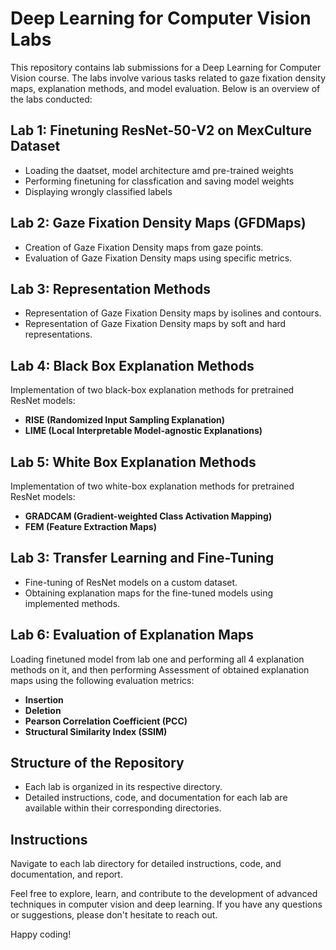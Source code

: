 # Deep Learning for Computer Vision Labs

This repository contains lab submissions for a Deep Learning for Computer Vision course. The labs involve various tasks related to gaze fixation density maps, explanation methods, and model evaluation. Below is an overview of the labs conducted:

## Lab 1: Finetuning ResNet-50-V2 on MexCulture Dataset

- Loading the daatset, model architecture amd pre-trained weights
- Performing finetuning for classfication and saving model weights
- Displaying wrongly classified labels

## Lab 2: Gaze Fixation Density Maps (GFDMaps)

- Creation of Gaze Fixation Density maps from gaze points.
- Evaluation of Gaze Fixation Density maps using specific metrics.

## Lab 3: Representation Methods

- Representation of Gaze Fixation Density maps by isolines and contours.
- Representation of Gaze Fixation Density maps by soft and hard representations.

## Lab 4: Black Box Explanation Methods

Implementation of two black-box explanation methods for pretrained ResNet models:

- **RISE (Randomized Input Sampling Explanation)**
- **LIME (Local Interpretable Model-agnostic Explanations)**

## Lab 5: White Box Explanation Methods

Implementation of two white-box explanation methods for pretrained ResNet models:

- **GRADCAM (Gradient-weighted Class Activation Mapping)**
- **FEM (Feature Extraction Maps)**

## Lab 3: Transfer Learning and Fine-Tuning

- Fine-tuning of ResNet models on a custom dataset.
- Obtaining explanation maps for the fine-tuned models using implemented methods.

## Lab 6: Evaluation of Explanation Maps

Loading finetuned model from lab one and performing all 4 explanation methods on it, and then performing Assessment of obtained explanation maps using the following evaluation metrics:

- **Insertion**
- **Deletion**
- **Pearson Correlation Coefficient (PCC)**
- **Structural Similarity Index (SSIM)**

## Structure of the Repository

- Each lab is organized in its respective directory.
- Detailed instructions, code, and documentation for each lab are available within their corresponding directories.

## Instructions

Navigate to each lab directory for detailed instructions, code, and documentation, and report.

Feel free to explore, learn, and contribute to the development of advanced techniques in computer vision and deep learning. If you have any questions or suggestions, please don't hesitate to reach out.

Happy coding!
